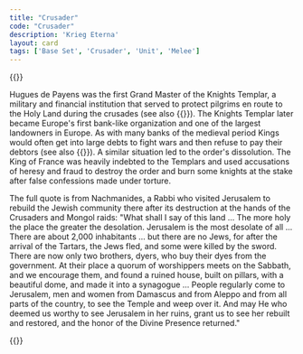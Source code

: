 ```yaml
---
title: "Crusader"
code: "Crusader"
description: 'Krieg Eterna'
layout: card
tags: ['Base Set', 'Crusader', 'Unit', 'Melee']
---
```

{{<card-detail-page title="Crusader" artwork="Hugues de Payens, first Grand Master of the Order of the Temple by Henri Lehmann (1841)" >}}
<p class="rule-paragraph">
Hugues de Payens was the first Grand Master of the Knights Templar, a military and financial institution that served to protect pilgrims en route to the Holy Land during the crusades (see also {{<cardlink name="Siege" code="Siege">}}). The Knights Templar later became Europe's first bank-like organization and one of the largest landowners in Europe. As with many banks of the medieval period Kings would often get into large debts to fight wars and then refuse to pay their debtors (see also {{<cardlink name="Usury" code="Usury">}}). A similar situation led to the order's dissolution.  The King of France was heavily indebted to the Templars and used accusations of heresy and fraud to destroy the order and burn some knights at the stake after false confessions made under torture. 
</p>
<p class="rule-paragraph">
The full quote is from Nachmanides, a Rabbi who visited Jerusalem to rebuild the Jewish community there after its destruction at the hands of the Crusaders and Mongol raids: "What shall I say of this land ... The more holy the place the greater the desolation. Jerusalem is the most desolate of all ... There are about 2,000 inhabitants ... but there are no Jews, for after the arrival of the Tartars, the Jews fled, and some were killed by the sword. There are now only two brothers, dyers, who buy their dyes from the government. At their place a quorum of worshippers meets on the Sabbath, and we encourage them, and found a ruined house, built on pillars, with a beautiful dome, and made it into a synagogue ... People regularly come to Jerusalem, men and women from Damascus and from Aleppo and from all parts of the country, to see the Temple and weep over it. And may He who deemed us worthy to see Jerusalem in her ruins, grant us to see her rebuilt and restored, and the honor of the Divine Presence returned." 
</p>
{{</card-detail-page>}}